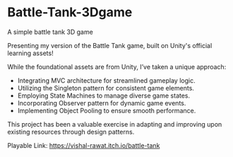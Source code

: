 # Battle-Tank-3Dgame
A simple battle tank 3D game

Presenting my version of the Battle Tank game, built on Unity's official learning assets! 

While the foundational assets are from Unity, I’ve taken a unique approach:
- Integrating MVC architecture for streamlined gameplay logic.
- Utilizing the Singleton pattern for consistent game elements.
- Employing State Machines to manage diverse game states.
- Incorporating Observer pattern for dynamic game events.
- Implementing Object Pooling to ensure smooth performance.

This project has been a valuable exercise in adapting and improving upon existing resources through design patterns.

Playable Link: https://vishal-rawat.itch.io/battle-tank
